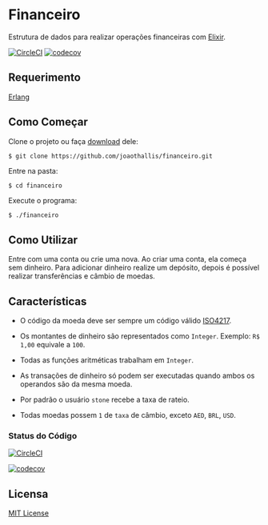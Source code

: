 # Financeiro

Estrutura de dados para realizar operações financeiras com [Elixir](http://elixir-lang.github.io/).

[![CircleCI](https://circleci.com/gh/joaothallis/financeiro.svg?style=svg)](https://circleci.com/gh/joaothallis/financeiro) [![codecov](https://codecov.io/gh/joaothallis/financeiro/branch/master/graph/badge.svg)](https://codecov.io/gh/joaothallis/financeiro)

## Requerimento

[Erlang](http://www.erlang.org/downloads)

## Como Começar

Clone o projeto ou faça [download](https://github.com/joaothallis/financeiro.git) dele:

```git
$ git clone https://github.com/joaothallis/financeiro.git
```

Entre na pasta:

```sh
$ cd financeiro
```

Execute o programa:

```
$ ./financeiro
```

## Como Utilizar

Entre com uma conta ou crie uma nova.
Ao criar uma conta, ela começa sem dinheiro. Para adicionar dinheiro realize um depósito, depois é possível realizar transferências e câmbio de moedas.

## Características

- O código da moeda deve ser sempre um código válido [ISO4217](https://www.iso.org/iso-4217-currency-codes.html).

- Os montantes de dinheiro são representados como `Integer`. Exemplo: `R$ 1,00` equivale a `100`.

- Todas as funções aritméticas trabalham em `Integer`.

- As transações de dinheiro só podem ser executadas quando ambos os operandos são da mesma moeda.

- Por padrão o usuário `stone` recebe a taxa de rateio.

- Todas moedas possem `1` de `taxa` de câmbio, exceto `AED`, `BRL`, `USD`.

### Status do Código

[![CircleCI](https://circleci.com/gh/joaothallis/financeiro.svg?style=svg)](https://circleci.com/gh/joaothallis/financeiro)

[![codecov](https://codecov.io/gh/joaothallis/financeiro/branch/master/graph/badge.svg)](https://codecov.io/gh/joaothallis/financeiro)

## Licensa
[MIT License](https://en.wikipedia.org/wiki/MIT_License)